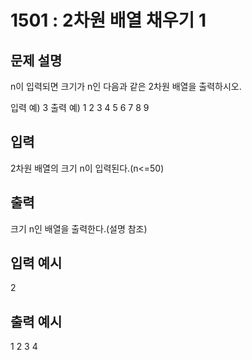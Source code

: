 # 1501 : 2차원 배열 채우기 1
  
## 문제 설명    
n이 입력되면 크기가 n인 다음과 같은 2차원 배열을 출력하시오.

입력 예)
3
출력 예)
1 2 3
4 5 6
7 8 9

## 입력
2차원 배열의 크기 n이 입력된다.(n<=50)

## 출력
크기 n인 배열을 출력한다.(설명 참조)

## 입력 예시   
2

## 출력 예시
1 2 
3 4 